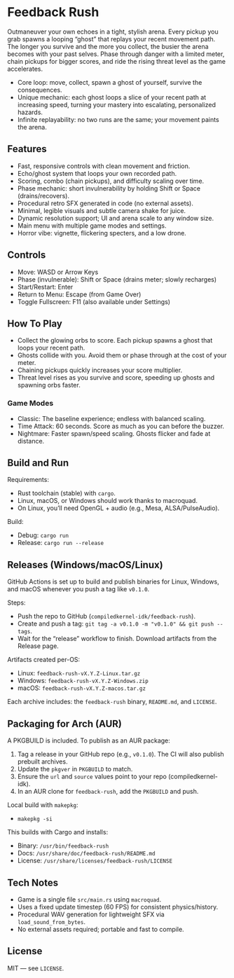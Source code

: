 # Feedback Rush

Outmaneuver your own echoes in a tight, stylish arena. Every pickup you grab spawns a looping “ghost” that replays your recent movement path. The longer you survive and the more you collect, the busier the arena becomes with your past selves. Phase through danger with a limited meter, chain pickups for bigger scores, and ride the rising threat level as the game accelerates.

- Core loop: move, collect, spawn a ghost of yourself, survive the consequences.
- Unique mechanic: each ghost loops a slice of your recent path at increasing speed, turning your mastery into escalating, personalized hazards.
- Infinite replayability: no two runs are the same; your movement paints the arena.

## Features

- Fast, responsive controls with clean movement and friction.
- Echo/ghost system that loops your own recorded path.
- Scoring, combo (chain pickups), and difficulty scaling over time.
- Phase mechanic: short invulnerability by holding Shift or Space (drains/recovers).
- Procedural retro SFX generated in code (no external assets).
- Minimal, legible visuals and subtle camera shake for juice.
- Dynamic resolution support; UI and arena scale to any window size.
- Main menu with multiple game modes and settings.
- Horror vibe: vignette, flickering specters, and a low drone.

## Controls

- Move: WASD or Arrow Keys
- Phase (invulnerable): Shift or Space (drains meter; slowly recharges)
- Start/Restart: Enter
- Return to Menu: Escape (from Game Over)
- Toggle Fullscreen: F11 (also available under Settings)

## How To Play

- Collect the glowing orbs to score. Each pickup spawns a ghost that loops your recent path.
- Ghosts collide with you. Avoid them or phase through at the cost of your meter.
- Chaining pickups quickly increases your score multiplier.
- Threat level rises as you survive and score, speeding up ghosts and spawning orbs faster.

### Game Modes

- Classic: The baseline experience; endless with balanced scaling.
- Time Attack: 60 seconds. Score as much as you can before the buzzer.
- Nightmare: Faster spawn/speed scaling. Ghosts flicker and fade at distance.

## Build and Run

Requirements:
- Rust toolchain (stable) with `cargo`.
- Linux, macOS, or Windows should work thanks to macroquad.
- On Linux, you’ll need OpenGL + audio (e.g., Mesa, ALSA/PulseAudio).

Build:
- Debug: `cargo run`
- Release: `cargo run --release`

## Releases (Windows/macOS/Linux)

GitHub Actions is set up to build and publish binaries for Linux, Windows, and macOS whenever you push a tag like `v0.1.0`.

Steps:
- Push the repo to GitHub (`compiledkernel-idk/feedback-rush`).
- Create and push a tag: `git tag -a v0.1.0 -m "v0.1.0" && git push --tags`.
- Wait for the “release” workflow to finish. Download artifacts from the Release page.

Artifacts created per-OS:
- Linux: `feedback-rush-vX.Y.Z-Linux.tar.gz`
- Windows: `feedback-rush-vX.Y.Z-Windows.zip`
- macOS: `feedback-rush-vX.Y.Z-macos.tar.gz`

Each archive includes: the `feedback-rush` binary, `README.md`, and `LICENSE`.

## Packaging for Arch (AUR)

A PKGBUILD is included. To publish as an AUR package:

1. Tag a release in your GitHub repo (e.g., `v0.1.0`). The CI will also publish prebuilt archives.
2. Update the `pkgver` in `PKGBUILD` to match.
3. Ensure the `url` and `source` values point to your repo (compiledkernel-idk).
4. In an AUR clone for `feedback-rush`, add the `PKGBUILD` and push.

Local build with `makepkg`:
- `makepkg -si`

This builds with Cargo and installs:
- Binary: `/usr/bin/feedback-rush`
- Docs: `/usr/share/doc/feedback-rush/README.md`
- License: `/usr/share/licenses/feedback-rush/LICENSE`

## Tech Notes

- Game is a single file `src/main.rs` using `macroquad`.
- Uses a fixed update timestep (60 FPS) for consistent physics/history.
- Procedural WAV generation for lightweight SFX via `load_sound_from_bytes`.
- No external assets required; portable and fast to compile.

## License

MIT — see `LICENSE`.
